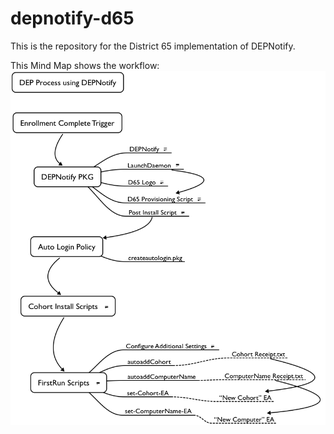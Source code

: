 # depnotify-d65

This is the repository for the District 65 implementation of DEPNotify.

This Mind Map shows the workflow:
![DEPNotify Process](https://github.com/trevnottrevor/depnotify-d65/blob/master/images/DEPNotify_Process.png)
